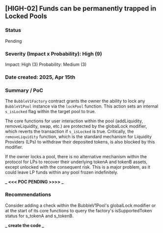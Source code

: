 ## [HIGH-02] Funds can be permanently trapped in Locked Pools

### Status

Pending

### Severity (Impact x Probability): High (9)

Impact: High (3)
Probability: Medium (3)

### Date created: 2025, Apr 15th

### Summary / PoC

The `BubbleV1Factory` contract grants the owner the ability to lock any `BubbleV1Pool` instance via the `lockPool` function. This action sets an internal `s_isLocked` flag within the target pool to true.

The core functions for user interaction within the pool (addLiquidity, removeLiquidity, swap, etc.) are protected by the globalLock modifier, which reverts the transaction if `s_isLocked` is true. Critically, the `removeLiquidity` function, which is the standard mechanism for Liquidity Providers (LPs) to withdraw their deposited tokens, is also blocked by this modifier.

If the owner locks a pool, there is no alternative mechanism within the protocol for LPs to recover their underlying tokenA and tokenB assets, except unlocked with the consequent risk. This is a major problem, as it could leave LP funds within any pool frozen indefinitely.

**_ <<< POC PENDING >>>> _**

### Recommendations

Consider adding a check within the BubbleV1Pool's globalLock modifier or at the start of its core functions to query the factory's isSupportedToken status for s_tokenA and s_tokenB.

**_ create the code _**

